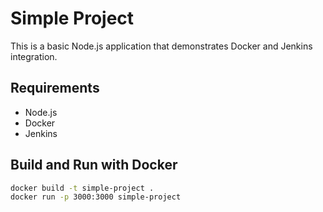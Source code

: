 # Simple Project

This is a basic Node.js application that demonstrates Docker and Jenkins integration.

## Requirements
- Node.js
- Docker
- Jenkins

## Build and Run with Docker
```bash
docker build -t simple-project .
docker run -p 3000:3000 simple-project
